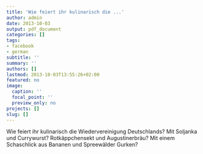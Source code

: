 ```yaml
---
title: 'Wie feiert ihr kulinarisch die ...'
author: admin
date: 2013-10-03
output: pdf_document
categories: []
tags:
- facebook
- german
subtitle: ''
summary: ''
authors: []
lastmod: 2013-10-03T13:55:26+02:00
featured: no
image:
  caption: ''
  focal_point: ''
  preview_only: no
projects: []
slug: []
---
```

Wie feiert ihr kulinarisch die Wiedervereinigung Deutschlands? Mit Soljanka und Currywurst? Rotkäppchensekt und Augustinerbräu? Mit einem Schaschlick aus Bananen und Spreewälder Gurken?

